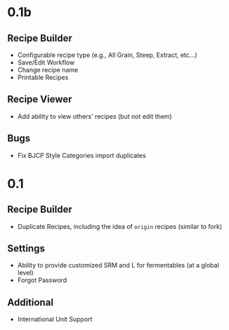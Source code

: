 0.1b
====

Recipe Builder
--------------
* Configurable recipe type (e.g., All Grain, Steep, Extract, etc...)
* Save/Edit Workflow
* Change recipe name
* Printable Recipes

Recipe Viewer
-------------
* Add ability to view others' recipes (but not edit them)

Bugs
-------------
* Fix BJCP Style Categories import duplicates

0.1
====

Recipe Builder
--------------
* Duplicate Recipes, including the idea of `origin` recipes (similar to fork)

Settings
--------
* Ability to provide customized SRM and L for fermentables (at a global level)
* Forgot Password

Additional
----------
* International Unit Support

